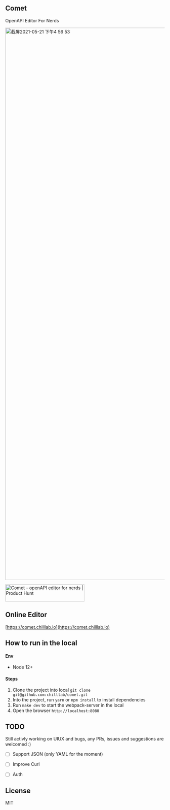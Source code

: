 ## Comet
OpenAPI Editor For Nerds

<img width="1741" alt="截屏2021-05-21 下午4 56 53" src="https://user-images.githubusercontent.com/5305874/119360280-086baa00-bcdd-11eb-9d76-f3e754348b07.png">

<a href="https://www.producthunt.com/posts/comet-c805180f-852a-4234-a9d7-26239a9e2ce3?utm_source=badge-featured&utm_medium=badge&utm_souce=badge-comet-c805180f-852a-4234-a9d7-26239a9e2ce3" target="_blank"><img src="https://api.producthunt.com/widgets/embed-image/v1/featured.svg?post_id=296750&theme=light" alt="Comet - openAPI editor for nerds | Product Hunt" style="width: 250px; height: 54px;" width="250" height="54" /></a>

## Online Editor
[https://comet.chilllab.io](https://comet.chilllab.io)


## How to run in the local
#### Env
* Node 12+

#### Steps
1. Clone the project into local `git clone git@github.com:chilllab/comet.git`
2. Into the project, run `yarn` or `npm install` to install dependencies
3. Run `make dev` to start the webpack-server in the local
4. Open the browser `http://localhost:8080`

## TODO
Still activly working on UIUX and bugs, any PRs, issues and suggestions are welcomed :)

- [ ] Support JSON (only YAML for the moment)
- [ ] Improve Curl
- [ ] Auth


## License
MIT
